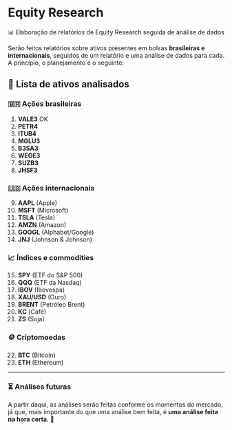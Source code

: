 # Equity Research  
📊 Elaboração de relatórios de Equity Research seguida de análise de dados  

Serão feitos relatórios sobre ativos presentes em bolsas **brasileiras e internacionais**, seguidos de um relatório e uma análise de dados para cada. A princípio, o planejamento é o seguinte:  

## 📌 Lista de ativos analisados  

### 🇧🇷 **Ações brasileiras**  
1. **VALE3**  OK
2. **PETR4**  
3. **ITUB4**  
4. **MGLU3**  
5. **B3SA3**  
6. **WEGE3**  
7. **SUZB3**  
8. **JHSF3**  

### 🇺🇸 **Ações internacionais**  
9. **AAPL** (Apple)  
10. **MSFT** (Microsoft)  
11. **TSLA** (Tesla)  
12. **AMZN** (Amazon)  
13. **GOOGL** (Alphabet/Google)  
14. **JNJ** (Johnson & Johnson)  

### 📈 **Índices e commodities**  
15. **SPY** (ETF do S&P 500)  
16. **QQQ** (ETF da Nasdaq)  
17. **IBOV** (Ibovespa)  
18. **XAU/USD** (Ouro)  
19. **BRENT** (Petróleo Brent)  
20. **KC** (Café)  
21. **ZS** (Soja)  

### 🪙 **Criptomoedas**  
22. **BTC** (Bitcoin)  
23. **ETH** (Ethereum)  

---

### ⏳ **Análises futuras**  
A partir daqui, as análises serão feitas conforme os momentos do mercado, já que, mais importante do que uma análise bem feita, é **uma análise feita na hora certa**. 🚀  

